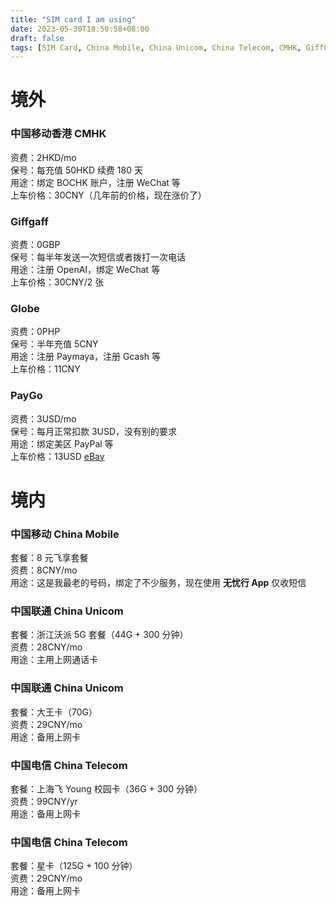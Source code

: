 ```yaml
---
title: "SIM card I am using"
date: 2023-05-30T18:50:58+08:00
draft: false
tags: [SIM Card, China Mobile, China Unicom, China Telecom, CMHK, GiffGaff, Ultra Mobile, PayGo, Globe]
---
```


# 境外
### 中国移动香港 CMHK
资费：2HKD/mo  
保号：每充值 50HKD 续费 180 天  
用途：绑定 BOCHK 账户，注册 WeChat 等  
上车价格：30CNY（几年前的价格，现在涨价了）  

### Giffgaff
资费：0GBP  
保号：每半年发送一次短信或者拨打一次电话  
用途：注册 OpenAI，绑定 WeChat 等  
上车价格：30CNY/2 张  

### Globe
资费：0PHP  
保号：半年充值 5CNY  
用途：注册 Paymaya，注册 Gcash 等  
上车价格：11CNY  

### PayGo
资费：3USD/mo  
保号：每月正常扣款 3USD，没有别的要求  
用途：绑定美区 PayPal 等  
上车价格：13USD  [eBay](https://www.ebay.com/itm/285112988423?mkcid=16&mkevt=1&mkrid=711-127632-2357-0&ssspo=gHfqfctQT8S&sssrc=2349624&ssuid=dcrueftqrgg&var=&widget_ver=artemis&media=COPY)  


# 境内
### 中国移动 China Mobile
套餐：8 元飞享套餐  
资费：8CNY/mo  
用途：这是我最老的号码，绑定了不少服务，现在使用 **无忧行 App** 仅收短信  

### 中国联通 China Unicom
套餐：浙江沃派 5G 套餐（44G + 300 分钟）  
资费：28CNY/mo  
用途：主用上网通话卡  

### 中国联通 China Unicom
套餐：大王卡（70G）  
资费：29CNY/mo  
用途：备用上网卡    

### 中国电信 China Telecom
套餐：上海飞 Young 校园卡（36G + 300 分钟）  
资费：99CNY/yr  
用途：备用上网卡  

### 中国电信 China Telecom
套餐：星卡（125G + 100 分钟）  
资费：29CNY/mo  
用途：备用上网卡  